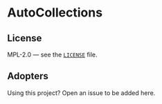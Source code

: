 # AutoCollections
## License
MPL-2.0 — see the [`LICENSE`](./LICENSE) file.

## Adopters
Using this project? Open an issue to be added here.
